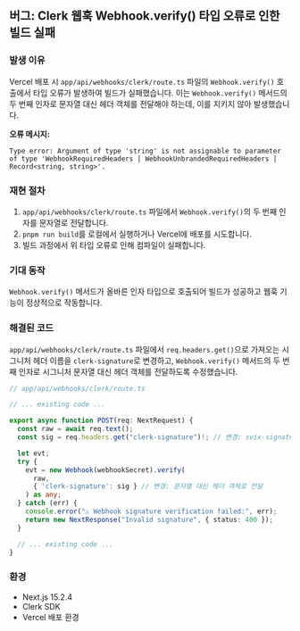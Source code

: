 ## 버그: Clerk 웹훅 Webhook.verify() 타입 오류로 인한 빌드 실패

### 발생 이유
Vercel 배포 시 `app/api/webhooks/clerk/route.ts` 파일의 `Webhook.verify()` 호출에서 타입 오류가 발생하여 빌드가 실패했습니다. 이는 `Webhook.verify()` 메서드의 두 번째 인자로 문자열 대신 헤더 객체를 전달해야 하는데, 이를 지키지 않아 발생했습니다.

**오류 메시지:**
```
Type error: Argument of type 'string' is not assignable to parameter of type 'WebhookRequiredHeaders | WebhookUnbrandedRequiredHeaders | Record<string, string>'.
```

### 재현 절차
1. `app/api/webhooks/clerk/route.ts` 파일에서 `Webhook.verify()`의 두 번째 인자를 문자열로 전달합니다.
2. `pnpm run build`를 로컬에서 실행하거나 Vercel에 배포를 시도합니다.
3. 빌드 과정에서 위 타입 오류로 인해 컴파일이 실패합니다.

### 기대 동작
`Webhook.verify()` 메서드가 올바른 인자 타입으로 호출되어 빌드가 성공하고 웹훅 기능이 정상적으로 작동합니다.

### 해결된 코드
`app/api/webhooks/clerk/route.ts` 파일에서 `req.headers.get()`으로 가져오는 시그니처 헤더 이름을 `clerk-signature`로 변경하고, `Webhook.verify()` 메서드의 두 번째 인자로 시그니처 문자열 대신 헤더 객체를 전달하도록 수정했습니다.

```typescript
// app/api/webhooks/clerk/route.ts

// ... existing code ...

export async function POST(req: NextRequest) {
  const raw = await req.text();
  const sig = req.headers.get("clerk-signature")!; // 변경: svix-signature 대신 clerk-signature

  let evt;
  try {
    evt = new Webhook(webhookSecret).verify(
      raw,
      { 'clerk-signature': sig } // 변경: 문자열 대신 헤더 객체로 전달
    ) as any;
  } catch (err) {
    console.error("⚠️ Webhook signature verification failed:", err);
    return new NextResponse("Invalid signature", { status: 400 });
  }

  // ... existing code ...
}
```

### 환경
- Next.js 15.2.4
- Clerk SDK
- Vercel 배포 환경 